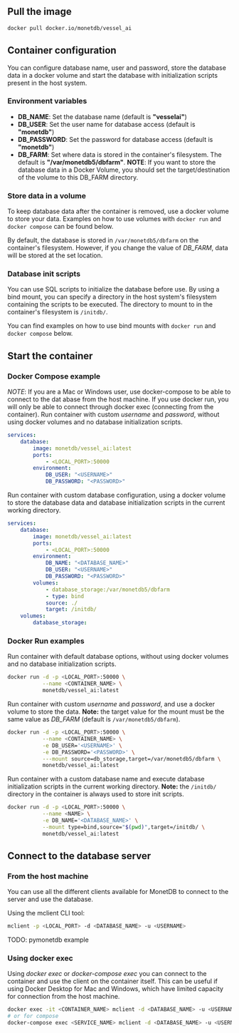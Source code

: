## Pull the image

```sh
docker pull docker.io/monetdb/vessel_ai
```

## Container configuration

You can configure database name, user and password, store the database
data in a docker volume and start the database with initialization
scripts present in the host system.

### Environment variables

- **DB_NAME**: Set the database name (default is **"vesselai"**)
- **DB_USER**: Set the user name for database access (default is
  **"monetdb"**)
- **DB_PASSWORD**: Set the password for database access (default is
  **"monetdb"**)
- **DB_FARM**: Set where data is stored in the container's filesystem.
  The default is **"/var/monetdb5/dbfarm"**. **NOTE**:  If you want to
  store the database data in a Docker Volume, you should set the
  target/destination of the volume to this DB_FARM directory.

### Store data in a volume

To keep database data after the container is removed, use a docker
volume to store your data. Examples on how to use volumes with `docker
run` and `docker compose` can be found below.

By default, the database is stored in `/var/monetdb5/dbfarm` on the
container's filesystem. However, if you change the value of *DB_FARM*,
data will be stored at the set location.

### Database init scripts

You can use SQL scripts to initialize the database before use. By using
a bind mount, you can specify a directory in the host system's
filesystem containing the scripts to be executed. The directory to mount
to in the container's filesystem is `/initdb/`.

You can find examples on how to use bind mounts with `docker run` and
`docker compose` below.

## Start the container

### Docker Compose example
_NOTE_: If you are a Mac or Windows user, use docker-compose to be able to connect to the dat
abase from the host machine. If you use docker run, you will only be able to connect through
docker exec (connecting from the container).
Run container with custom _username_ and _password_, without using docker volumes and no database initialization scripts.
```yml
services:
    database:
        image: monetdb/vessel_ai:latest
        ports: 
            - <LOCAL_PORT>:50000
        environment:
            DB_USER: "<USERNAME>"
            DB_PASSWORD: "<PASSWORD>"
```

Run container with custom database configuration, using a docker volume
to store the database data and database initialization scripts in the
current working directory.
```yml
services:
    database:
        image: monetdb/vessel_ai:latest
        ports: 
            - <LOCAL_PORT>:50000
        environment:
            DB_NAME: "<DATABASE_NAME>"
            DB_USER: "<USERNAME>"
            DB_PASSWORD: "<PASSWORD>"
        volumes:
            - database_storage:/var/monetdb5/dbfarm
            - type: bind
            source: ./
            target: /initdb/
    volumes:
        database_storage:

```

### Docker Run examples

Run container with default database options, without using docker
volumes and no database initialization scripts.
```sh
docker run -d -p <LOCAL_PORT>:50000 \
           --name <CONTAINER_NAME> \
           monetdb/vessel_ai:latest
```

Run container with custom _username_ and _password_, and use a docker
volume to store the data. **Note:** the target value for the mount must
be the same value as _DB_FARM_ (default is `/var/monetdb5/dbfarm`).

```sh
docker run -d -p <LOCAL_PORT>:50000 \
           --name <CONTAINER_NAME> \
           -e DB_USER='<USERNAME>' \
           -e DB_PASSWORD='<PASSWORD>' \
           ---mount source=db_storage,target=/var/monetdb5/dbfarm \
           monetdb/vessel_ai:latest
```

Run container with a custom database name and execute database
initialization scripts in the current working directory. **Note:** the
`/initdb/` directory in the container is always used to store init
scripts.

```sh
docker run -d -p <LOCAL_PORT>:50000 \
           --name <NAME> \
           -e DB_NAME='<DATABASE_NAME>' \
           --mount type=bind,source="$(pwd)",target=/initdb/ \
           monetdb/vessel_ai:latest
```

## Connect to the database server

### From the host machine

You can use all the different clients available for MonetDB to connect
to the server and use the database.

Using the mclient CLI tool:
```sh
mclient -p <LOCAL_PORT> -d <DATABASE_NAME> -u <USERNAME>
```

TODO: pymonetdb example

### Using docker exec
Using _docker exec_ or _docker-compose exec_ you can connect to the
container and use the client on the container itself. This can be useful
if using Docker Desktop for Mac and Windows, which have limited capacity
for connection from the host machine.

```sh
docker exec -it <CONTAINER_NAME> mclient -d <DATABASE_NAME> -u <USERNAME>
# or for compose
docker-compose exec <SERVICE_NAME> mclient -d <DATABASE_NAME> -u <USERNAME>
```
